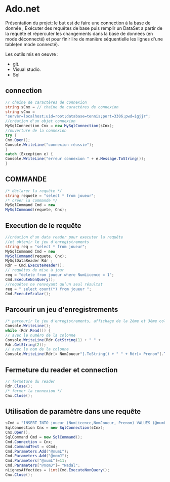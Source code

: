 # Ado.net

Présentation du projet: le but est de faire une connection à la base de donnée , Exécuter des requêtes de base puis remplir un DataSet a partir de la requête et répercuter les changements dans la base de données (en mode déconnecté) et pour finir lire de manière séquentielle les lignes d'une table(en mode connecté).

Les outils mis en oeuvre :

* git.
* Visual studio.
* Sql

## connection ##
```cs
// chaîne de caractères de connexion
string sCnx = // chaîne de caractères de connexion
string sCnx =
"server=localhost;uid=root;database=tennis;port=3306;pwd=igjjr";
//création d'un objet connexion
MySqlConnection Cnx = new MySqlConnection(sCnx);
//ouverture de la connexion
try {
Cnx.Open();
Console.WriteLine("connexion réussie");
}
catch (Exception e) {
Console.WriteLine("erreur connexion " + e.Message.ToString());
}
```

## COMMANDE ##
```cs
/* déclarer la requête */
string requete = "select * from joueur";
/* créer la commande */
MySqlCommand Cmd = new
MySqlCommand(requete, Cnx);
```
## Execution de le requête ##
```cs
//création d'un data reader pour executer la requête
//et obtenir le jeu d'enregistrements
string req = "select * from joueur";
MySqlCommand Cmd = new
MySqlCommand(requete, Cnx);
MySqlDataReader Rdr ;
Rdr = Cmd.ExecuteReader();
// requêtes de mise à jour
req = "delete from joueur where NumLicence = 1";
Cmd.ExecuteNonQuery();
//requêtes ne renvoyant qu’un seul résultat
req = " select count(*) from joueur ";
Cmd.ExecuteScalar();
```


## Parcourir un jeu d'enregistrements ##
```cs
/* parcourir le jeu d'enregistrements, affichage de la 2ème et 3ème colonnes de la table joueur */
Console.WriteLine();
while (Rdr.Read()) {
// avec le numéro de la colonne
Console.WriteLine(Rdr.GetString(1) + " " +
Rdr.GetString(2));
// avec le nom de la colonne
Console.WriteLine(Rdr[« NomJoueur"].ToString() + " " + Rdr[« Prenom"].ToString()); }
```
## Fermeture du reader et connection ##
```cs
// fermeture du reader
Rdr.Close();
/* fermer la connexion */
Cnx.Close();
```


## Utilisation de paramètre dans une requête ##
```cs
sCmd = "INSERT INTO joueur (NumLicence,NomJoueur, Prenom) VALUES (@numL,@nomJ, @prenom)";
SqlConnection Cnx = new SqlConnection(sCnx);
Cnx.Open();
SqlCommand Cmd = new SqlCommand();
Cmd.Connection = Cnx;
Cmd.CommandText = sCmd;
Cmd.Parameters.Add("@numL");
Cmd.Parameters.Add("@nomJ");
Cmd.Parameters["@numL"]=11;
Cmd.Parameters["@nomJ"]= "Nadal";
nLignesAffectées = (int)Cmd.ExecuteNonQuery();
Cnx.Close();
```
